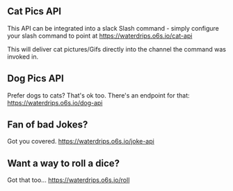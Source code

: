 

## Cat Pics API
This API can be integrated into a slack Slash command - simply configure your slash command to point at https://waterdrips.o6s.io/cat-api

This will deliver cat pictures/Gifs directly into the channel the command was invoked in.

## Dog Pics API
Prefer dogs to cats? That's ok too. There's an endpoint for that: https://waterdrips.o6s.io/dog-api

## Fan of bad Jokes?
Got you covered. https://waterdrips.o6s.io/joke-api

## Want a way to roll a dice?
Got that too... https://waterdrips.o6s.io/roll

